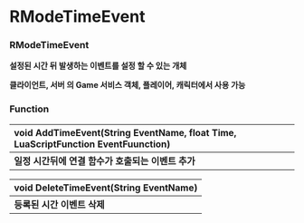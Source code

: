 # RModeTimeEvent

### **RModeTimeEvent**

**설정된 시간 뒤 발생하는 이벤트를 설정 할 수 있는 개체**

**클라이언트, 서버 의 Game 서비스 객체, 플레이어, 캐릭터에서 사용 가능**  


### **Function**

| **void AddTimeEvent\(String EventName, float Time, LuaScriptFunction EventFuunction\)** |
| :--- |
| **일정 시간뒤에 연결 함수가 호출되는 이벤트 추가** |

| **void DeleteTimeEvent\(String EventName\)** |
| :--- |
| **등록된 시간 이벤트 삭제** |


